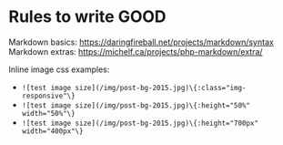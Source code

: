 <!-- TITLE: Markdown Rules -->
<!-- SUBTITLE: A quick summary of Markdown Rules -->

# Rules to write GOOD
Markdown basics: https://daringfireball.net/projects/markdown/syntax
Markdown extras: https://michelf.ca/projects/php-markdown/extra/

Inline image css examples:
* `![test image size](/img/post-bg-2015.jpg)\{:class="img-responsive"\}`
* `![test image size](/img/post-bg-2015.jpg)\{:height="50%" width="50%"\}`
* `![test image size](/img/post-bg-2015.jpg)\{:height="700px" width="400px"\}`